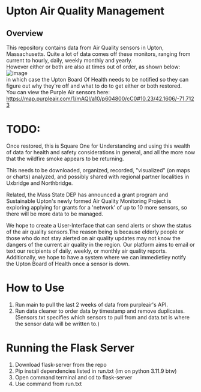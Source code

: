 # Upton Air Quality Management
## Overview
This repository contains data from Air Quality sensors in Upton, Massachusetts. Quite a lot of data comes off these monitors, ranging from current to hourly, daily, weekly monthly and yearly. 
<br>
However either or both are also at times out of order, as shown below:
![image](https://github.com/syedshazli/UptonAir/assets/146783525/b0baceea-dfbe-481c-a1c3-d5cbefc946e0)
<br>
in which case the Upton Board Of Health needs to be notified so they can figure out why they're off and what to do to get either or both restored. 
<br> You can view the Purple Air sensors here: https://map.purpleair.com/1/mAQI/a10/p604800/cC0#10.23/42.1606/-71.7123

# TODO:
Once restored, this is Square One for Understanding and using this wealth of data for health and safety considerations in general,  and all the more now that the wildfire smoke appears to be returning. 

This needs to be downloaded, organized,  recorded, "visualized" (on maps or charts) analyzed, and possibly shared with regional partner localities in Uxbridge and Northbridge. 

Related, the Mass State DEP has announced a grant program and Sustainable Upton's newly formed Air Quality Monitoring Project is exploring applying for grants for a 'network' of up to 10 more sensors, so there will be more data to be managed.

We hope to create a User-Interface that can send alerts or show the status of the air quality sensors.The reason being is because elderly people or those who do not stay alerted on air quality updates may not know the dangers of the current air quality in the region. Our platform aims to email or text our recipients of daily, weekly, or monthly air quality reports. Additionally, we hope to have a system where we can immedietley notify the Upton Board of Health once a sensor is down.

# How to Use
1. Run main to pull the last 2 weeks of data from purpleair's API.
2. Run data cleaner to order data by timestamp and remove duplicates.
(Sensors.txt specifies which sensors to pull from and data.txt is where the sensor data will be written to.)
# Running the Flask Server
1. Download flask-server from the repo
2. Pip install dependencies listed in run.txt (im on python 3.11.9 btw)
3. Open command terminal and cd to flask-server
4. Use command from run.txt
